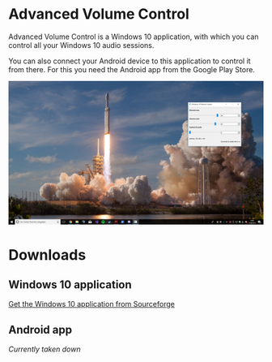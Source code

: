 # Advanced Volume Control
Advanced Volume Control is a Windows 10 application, with which you can control all your Windows 10 audio sessions.

You can also connect your Android device to this application to control it from there. For this you need the Android app from the Google Play Store.

![DesktopApplication](doc/images/DesktopApp.png)

# Downloads

## Windows 10 application

[Get the Windows 10 application from Sourceforge](https://sourceforge.net/projects/windows10volumecontrol/)

## Android app

*Currently taken down*